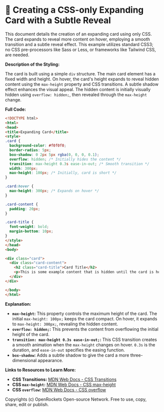 # 🐞 Creating a CSS-only Expanding Card with a Subtle Reveal


This document details the creation of an expanding card using only CSS.  The card expands to reveal more content on hover, employing a smooth transition and a subtle reveal effect.  This example utilizes standard CSS3; no CSS pre-processors like Sass or Less, or frameworks like Tailwind CSS, are needed.

**Description of the Styling:**

The card is built using a simple `div` structure.  The main card element has a fixed width and height.  On hover, the card's height expands to reveal hidden content using the `max-height` property and CSS transitions.  A subtle shadow effect enhances the visual appeal.  The hidden content is initially visually hidden using `overflow: hidden;`, then revealed through the `max-height` change.

**Full Code:**

```html
<!DOCTYPE html>
<html>
<head>
<title>Expanding Card</title>
<style>
.card {
  background-color: #f0f0f0;
  border-radius: 5px;
  box-shadow: 0 2px 5px rgba(0, 0, 0, 0.1);
  overflow: hidden; /* Initially hides the content */
  transition: max-height 0.3s ease-in-out; /* Smooth transition */
  width: 300px;
  max-height: 100px; /* Initially, card is short */
}

.card:hover {
  max-height: 300px; /* Expands on hover */
}

.card-content {
  padding: 20px;
}

.card-title {
  font-weight: bold;
  margin-bottom: 10px;
}
</style>
</head>
<body>

<div class="card">
  <div class="card-content">
    <h2 class="card-title">Card Title</h2>
    <p>This is some example content that is hidden until the card is hovered over.  This allows for a clean and uncluttered design initially, revealing more information only when the user is interested.</p>
  </div>
</div>

</body>
</html>
```


**Explanation:**

* **`max-height`:** This property controls the maximum height of the card.  The initial `max-height: 100px;` keeps the card compact. On hover, it expands to `max-height: 300px;`, revealing the hidden content.
* **`overflow: hidden;`:** This prevents the content from overflowing the initial height of the card.
* **`transition: max-height 0.3s ease-in-out;`:** This CSS transition creates a smooth animation when the `max-height` changes on hover.  `0.3s` is the duration, and `ease-in-out` specifies the easing function.
* **`box-shadow`:** Adds a subtle shadow to give the card a more three-dimensional appearance.


**Links to Resources to Learn More:**

* **CSS Transitions:**  [MDN Web Docs - CSS Transitions](https://developer.mozilla.org/en-US/docs/Web/CSS/transition)
* **CSS `max-height`:** [MDN Web Docs - CSS max-height](https://developer.mozilla.org/en-US/docs/Web/CSS/max-height)
* **CSS `overflow`:** [MDN Web Docs - CSS overflow](https://developer.mozilla.org/en-US/docs/Web/CSS/overflow)


Copyrights (c) OpenRockets Open-source Network. Free to use, copy, share, edit or publish.

